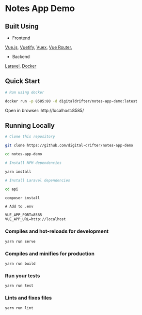 # Notes App Demo

## Built Using

* Frontend

[Vue.js](https://vuejs.org/), [Vuetify](https://vuetifyjs.com/en/), [Vuex](https://vuex.vuejs.org/), [Vue Router](https://router.vuejs.org/),

* Backend

[Laravel](https://laravel.com/), [Docker](https://www.docker.com/)

## Quick Start

```bash
# Run using docker

docker run -p 8585:80 -d digitaldrifter/notes-app-demo:latest
```

Open in browser: http://localhost:8585/

## Running Locally
```bash
# Clone this repository

git clone https://github.com/digital-drifter/notes-app-demo

cd notes-app-demo
```

```bash
# Install NPM dependencies

yarn install
```

```bash
# Install Laravel dependencies

cd api

composer install
```

```dotenv
# Add to .env

VUE_APP_PORT=8585
VUE_APP_URL=http://localhost
```

### Compiles and hot-reloads for development
```
yarn run serve
```

### Compiles and minifies for production
```
yarn run build
```

### Run your tests
```
yarn run test
```

### Lints and fixes files
```
yarn run lint
```
